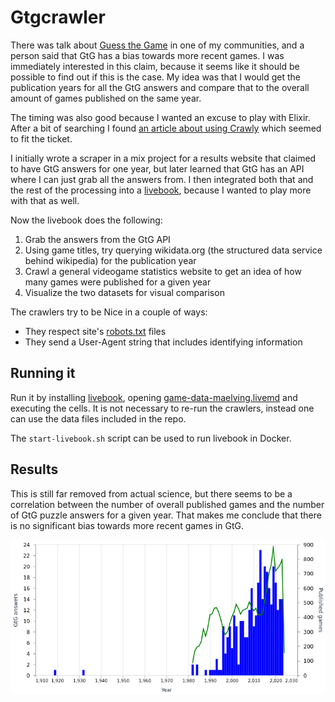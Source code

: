 # Gtgcrawler

There was talk about [Guess the Game](https://guessthe.game) in one of my
communities, and a person said that GtG has a bias towards more recent games.
I was immediately interested in this claim, because it seems like it should be
possible to find out if this is the case. My idea was that I would get the
publication years for all the GtG answers and compare that to the overall
amount of games published on the same year.

The timing was also good because I wanted an excuse to play with Elixir. After
a bit of searching I found [an article about using Crawly](https://www.scrapingbee.com/blog/web-scraping-elixir/)
which seemed to fit the ticket.

I initially wrote a scraper in a mix project for a results website that claimed
to have GtG answers for one year, but later learned that GtG has an API where
I can just grab all the answers from. I then integrated both that and the rest
of the processing into a [livebook](https://livebook.dev), because I wanted
to play more with that as well.

Now the livebook does the following:

1. Grab the answers from the GtG API
2. Using game titles, try querying wikidata.org (the structured data service
   behind wikipedia) for the publication year
3. Crawl a general videogame statistics website to get an idea of how many
   games were published for a given year
4. Visualize the two datasets for visual comparison

The crawlers try to be Nice in a couple of ways:

- They respect site's [robots.txt](https://en.wikipedia.org/wiki/Robots.txt) files
- They send a User-Agent string that includes identifying information

## Running it

Run it by installing [livebook](https://livebook.dev), opening [game-data-maelving.livemd](game-data-maelving.livemd) and executing the cells. It is not necessary to re-run the crawlers,
instead one can use the data files included in the repo.

The `start-livebook.sh` script can be used to run livebook in Docker.

## Results

This is still far removed from actual science, but there seems to be a
correlation between the number of overall published games and the number
of GtG puzzle answers for a given year. That makes me conclude that there
is no significant bias towards more recent games in GtG.

![graph showing the distribution of GtG answers vs published games per year](docs/files/visualization.png)
